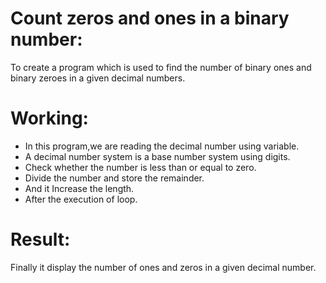 # Count zeros and ones in a binary number:
To create a program which is used to find the number of binary ones and binary zeroes in a given decimal numbers.
# Working:
- In this program,we are reading the decimal number using  variable.
- A decimal number system is a base number system using digits.
- Check whether the number is less than or equal to zero.
- Divide the number and store the remainder.
- And it Increase the length.
- After the execution of loop.
# Result:
 Finally it display the number of ones and zeros in a given decimal number.